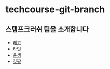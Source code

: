 # techcourse-git-branch

## 스탬프크러쉬 팀을 소개합니다

- [레고](rego-intro.md)
- [라잇](./light-intro.md)
- [윤생](./yunseong.md)
- [깃짱](gitchan.md)

